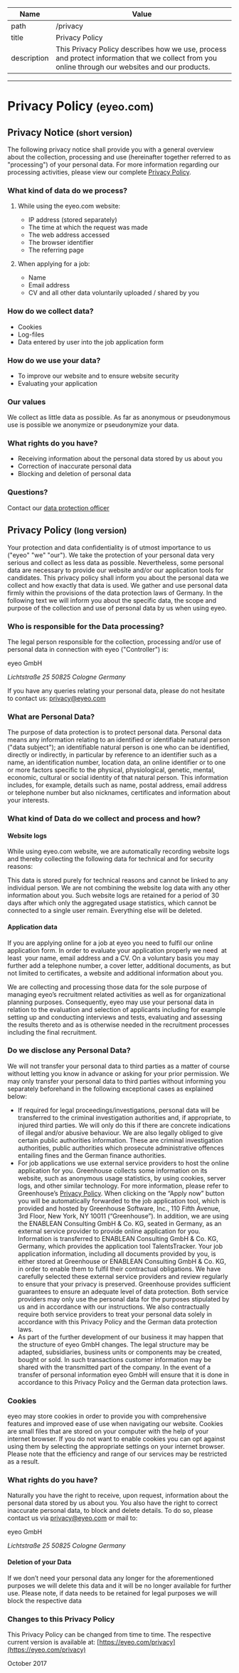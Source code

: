 |Name|Value|
|----|-----|
|path|/privacy|
|title|Privacy Policy|
|description|This Privacy Policy describes how we use, process and protect information that we collect from you online through our websites and our products.|

---

# Privacy Policy <small>(eyeo.com)</small>

## Privacy Notice <small>(short version)</small>

The following privacy notice shall provide you with a general overview about the collection, processing and use (hereinafter together referred to as "processing") of your personal data. For more information regarding our processing activities, please view our complete [Privacy Policy](#markdown-header-privacy-policy-long-version).

### What kind of data do we process?

1. While using the eyeo.com website:
    - IP address (stored separately)
    - The time at which the request was made
    - The web address accessed
    - The browser identifier
    - The referring page

2. When applying for a job:
    - Name
    - Email address
    - CV and all other data voluntarily uploaded / shared by you

### How do we collect data?

- Cookies
- Log-files
- Data entered by user into the job application form

### How do we use your data?

- To improve our website and to ensure website security
- Evaluating your application

### Our values

We collect as little data as possible. As far as anonymous or pseudonymous use is possible we anonymize or pseudonymize your data.

### What rights do you have?

- Receiving information about the personal data stored by us about you
- Correction of inaccurate personal data
- Blocking and deletion of personal data

### Questions?

Contact our [data protection officer](mailto:privacy@eyeo.com)

## Privacy Policy <small>(long version)</small>

Your protection and data confidentiality is of utmost importance to us ("eyeo" "we" "our"). We take the protection of your personal data very serious and collect as less data as possible. Nevertheless, some personal data are necessary to provide our website and/or our application tools for candidates. This privacy policy shall inform you about the personal data we collect and how exactly that data is used. We gather and use personal data firmly within the provisions of the data protection laws of Germany. In the following text we will inform you about the specific data, the scope and purpose of the collection and use of personal data by us when using eyeo.

### Who is responsible for the Data processing?

The legal person responsible for the collection, processing and/or use of personal data in connection with eyeo ("Controller") is:

<fix>eyeo GmbH</fix>
<address>
Lichtstraße 25
50825 Cologne
Germany
</address>

If you have any queries relating your personal data, please do not hesitate to contact us: [privacy@eyeo.com](mailto:privacy@eyeo.com)

### What are Personal Data?

The purpose of data protection is to protect personal data. Personal data means any information relating to an identified or identifiable natural person ("data subject"); an identifiable natural person is one who can be identified, directly or indirectly, in particular by reference to an identifier such as a name, an identification number, location data, an online identifier or to one or more factors specific to the physical, physiological, genetic, mental, economic, cultural or social identity of that natural person. This information includes, for example, details such as name, postal address, email address or telephone number but also nicknames, certificates and information about your interests.

### What kind of Data do we collect and process and how?

#### Website logs

While using eyeo.com website, we are automatically recording website logs and thereby collecting the following data for technical and for security reasons:

  <? include privacy/data-collected ?>

This data is stored purely for technical reasons and cannot be linked to any individual person. We are not combining the website log data with any other information about you. Such website logs are retained for a period of 30 days after which only the aggregated usage statistics, which cannot be connected to a single user remain. Everything else will be deleted.

#### Application data

If you are applying online for a job at eyeo you need to fulfil our online application form. In order to evaluate your application properly we need ­ at least ­ your name, email address and a CV. On a voluntary basis you may further add a telephone number, a cover letter, additional documents, as but not limited to certificates, a website and additional information about you.

We are collecting and processing those data for the sole purpose of managing eyeo’s recruitment related activities as well as for organizational planning purposes. Consequently, eyeo may use your personal data in relation to the evaluation and selection of applicants including for example setting up and conducting interviews and tests, evaluating and assessing the results thereto and as is otherwise needed in the recruitment processes including the final recruitment.

### Do we disclose any Personal Data?

We will not transfer your personal data to third parties as a matter of course without letting you know in advance or asking for your prior permission. We may only transfer your personal data to third parties without informing you separately beforehand in the following exceptional cases as explained below:

- If required for legal proceedings/investigations, personal data will be transferred to the criminal investigation authorities and, if appropriate, to injured third parties. We will only do this if there are concrete indications of illegal and/or abusive behaviour. We are also legally obliged to give certain public authorities information. These are criminal investigation authorities, public authorities which prosecute administrative offences entailing fines and the German finance authorities.
- For job applications we use external service providers to host the online application for you. Greenhouse collects some information on its website, such as anonymous usage statistics, by using cookies, server logs, and other similar technology. For more information, please refer to Greenhouse’s [Privacy Policy](https://www.greenhouse.io/privacy-policy). When clicking on the “Apply now” button you will be automatically forwarded to the job application tool, which is provided and hosted by Greenhouse Software, Inc., 110 Fifth Avenue, 3rd Floor, New York, NY 10011 (“Greenhouse”). In addition, we are using the  ENABLEAN Consulting GmbH & Co. KG, seated in Germany, as an external service provider to provide online application for you. Information is transferred to ENABLEAN Consulting GmbH & Co. KG, Germany, which provides the application tool TalentsTracker. Your job application information, including all documents provided by you, is either stored at Greenhouse or ENABLEAN Consulting GmbH & Co. KG, in order to enable them to fulfil their contractual obligations. We have carefully selected these external service providers and review regularly to ensure that your privacy is preserved. Greenhouse provides sufficient guarantees to ensure an adequate level of data protection. Both service providers may only use the personal data for the purposes stipulated by us and in accordance with our instructions. We also contractually require both service providers to treat your personal data solely in accordance with this Privacy Policy and the German data protection laws.
- As part of the further development of our business it may happen that the structure of eyeo GmbH changes. The legal structure may be adapted, subsidiaries, business units or components may be created, bought or sold. In such transactions customer information may be shared with the transmitted part of the company. In the event of a transfer of personal information eyeo GmbH will ensure that it is done in accordance to this Privacy Policy and the German data protection laws.

### Cookies

eyeo may store cookies in order to provide you with comprehensive features and improved ease of use when navigating our website. Cookies are small files that are stored on your computer with the help of your internet browser. If you do not want to enable cookies you can opt against using them by selecting the appropriate settings on your internet browser. Please note that the efficiency and range of our services may be restricted as a result.

### What rights do you have?

Naturally you have the right to receive, upon request, information about the personal data stored by us about you. You also have the right to correct inaccurate personal data, to block and delete details. To do so, please contact us via [privacy@eyeo.com](mailto:privacy@eyeo.com) or mail to:

<fix>eyeo GmbH</fix>
<address>
Lichtstraße 25
50825 Cologne
Germany
</address>

#### Deletion of your Data

If we don’t need your personal data any longer for the aforementioned purposes we will delete this data and it will be no longer available for further use. Please note, if data needs to be retained for legal purposes we will block the respective data

### Changes to this Privacy Policy

This Privacy Policy can be changed from time to time. The respective current version is available at: [https://eyeo.com/privacy](https://eyeo.com/privacy)

<time>October 2017</time>
